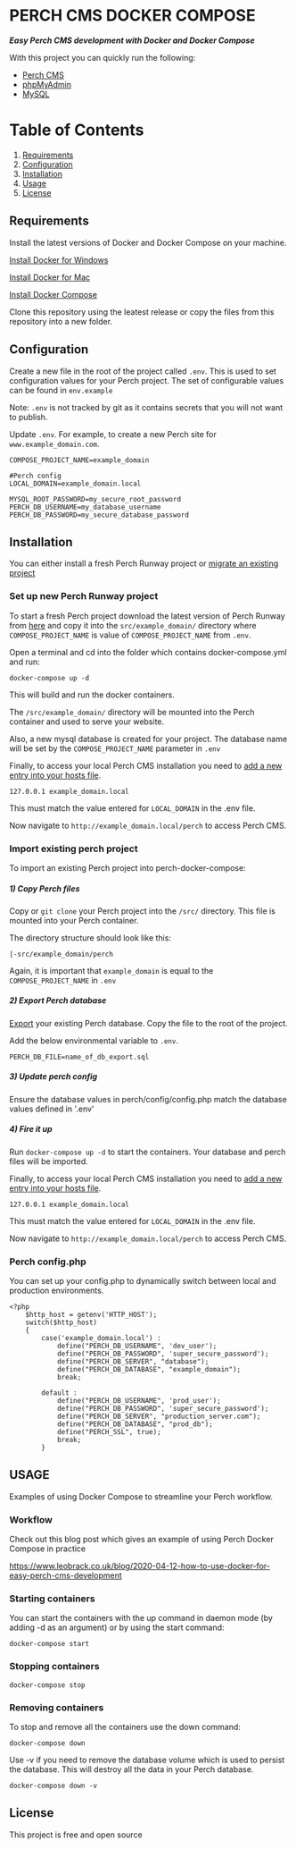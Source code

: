 # PERCH CMS DOCKER COMPOSE

***Easy Perch CMS development with Docker and Docker Compose***

With this project you can quickly run the following:

- [Perch CMS](https://grabaperch.com/)
- [phpMyAdmin](https://www.phpmyadmin.net/)
- [MySQL](https://www.mysql.com/)

# Table of Contents
1. [Requirements](#requirements)
2. [Configuration](#configuration)
3. [Installation](#installation)
4. [Usage](#usage)
5. [License](#license)

## Requirements

Install the latest versions of Docker and Docker Compose on your machine.

[Install Docker for Windows](https://docs.docker.com/docker-for-windows/install/)

[Install Docker for Mac](https://docs.docker.com/docker-for-mac/install/)

[Install Docker Compose](https://docs.docker.com/compose/install/)

Clone this repository using the leatest release or copy the files from this repository into a new folder.


## Configuration

Create a new file in the root of the project called `.env`. This is used to set configuration values for your Perch project. The set of configurable values can be found in `env.example`

Note: `.env` is not tracked by git as it contains secrets that you will not want to publish.

Update `.env`. For example, to create a new Perch site for `www.example_domain.com`.

```
COMPOSE_PROJECT_NAME=example_domain

#Perch config
LOCAL_DOMAIN=example_domain.local

MYSQL_ROOT_PASSWORD=my_secure_root_password
PERCH_DB_USERNAME=my_database_username
PERCH_DB_PASSWORD=my_secure_database_password
```


## Installation

You can either install a fresh Perch Runway project or [migrate an existing project](#import-existing-perch-project)


### Set up new Perch Runway project

To start a fresh Perch project download the latest version of Perch Runway from [here](https://perchrunway.com/download) and copy it into the `src/example_domain/` directory where `COMPOSE_PROJECT_NAME` is value of `COMPOSE_PROJECT_NAME` from `.env`.

Open a terminal and cd into the folder which contains docker-compose.yml and run:

```
docker-compose up -d
```

This will build and run the docker containers.

The `/src/example_domain/` directory will be mounted into the Perch container and used to serve your website. 

Also, a new mysql database is created for your project. The database name will be set by the `COMPOSE_PROJECT_NAME` parameter in `.env`

Finally, to access your local Perch CMS installation you need to [add a new entry into your hosts file](https://www.howtogeek.com/howto/27350/beginner-geek-how-to-edit-your-hosts-file/).

```
127.0.0.1 example_domain.local
```

This must match the value entered for `LOCAL_DOMAIN` in the .env file.

Now navigate to `http://example_domain.local/perch` to access Perch CMS.


### Import existing perch project

To import an existing Perch project into perch-docker-compose:


##### 1) Copy Perch files

Copy or `git clone` your Perch project into the `/src/` directory. This file is mounted into your Perch container.

The directory structure should look like this:

```
|-src/example_domain/perch 
```

Again, it is important that `example_domain` is equal to the `COMPOSE_PROJECT_NAME` in `.env`


##### 2) Export Perch database

[Export](https://phoenixnap.com/kb/import-and-export-mysql-database) your existing Perch database. Copy the file to the root of the project.

Add the below environmental variable to `.env`.

```
PERCH_DB_FILE=name_of_db_export.sql
```


##### 3) Update perch config

Ensure the database values in perch/config/config.php match the database values defined in '.env'


##### 4) Fire it up

Run `docker-compose up -d` to start the containers. Your database and perch files will be imported.

Finally, to access your local Perch CMS installation you need to [add a new entry into your hosts file](https://www.howtogeek.com/howto/27350/beginner-geek-how-to-edit-your-hosts-file/).

```
127.0.0.1 example_domain.local
```

This must match the value entered for `LOCAL_DOMAIN` in the .env file.

Now navigate to `http://example_domain.local/perch` to access Perch CMS.


### Perch config.php

You can set up your config.php to dynamically switch between local and production environments.

```
<?php
    $http_host = getenv('HTTP_HOST');
    switch($http_host)
    {
        case('example_domain.local') :
            define("PERCH_DB_USERNAME", 'dev_user');
            define("PERCH_DB_PASSWORD", 'super_secure_password');
            define("PERCH_DB_SERVER", "database");
            define("PERCH_DB_DATABASE", "example_domain");
            break;

        default :
            define("PERCH_DB_USERNAME", 'prod_user');
            define("PERCH_DB_PASSWORD", 'super_secure_password');
            define("PERCH_DB_SERVER", "production_server.com");
            define("PERCH_DB_DATABASE", "prod_db");
            define("PERCH_SSL", true);
            break;
        }
```


## USAGE

Examples of using Docker Compose to streamline your Perch workflow.


### Workflow

Check out this blog post which gives an example of using Perch Docker Compose in practice

https://www.leobrack.co.uk/blog/2020-04-12-how-to-use-docker-for-easy-perch-cms-development

### Starting containers

You can start the containers with the up command in daemon mode (by adding -d as an argument) or by using the start command:

```
docker-compose start
```


### Stopping containers

```
docker-compose stop
```


### Removing containers

To stop and remove all the containers use the down command:

```
docker-compose down
```

Use -v if you need to remove the database volume which is used to persist the database. This will destroy all the data in your Perch database.

```
docker-compose down -v
```

## License

This project is free and open source


